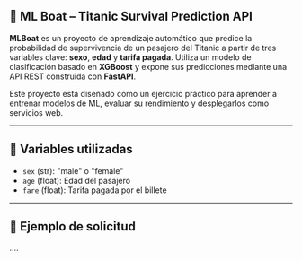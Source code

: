 ## 🚤 ML Boat – Titanic Survival Prediction API

**MLBoat** es un proyecto de aprendizaje automático que predice la probabilidad de supervivencia de un pasajero del Titanic a partir de tres variables clave: **sexo**, **edad** y **tarifa pagada**. Utiliza un modelo de clasificación basado en **XGBoost** y expone sus predicciones mediante una API REST construida con **FastAPI**.

Este proyecto está diseñado como un ejercicio práctico para aprender a entrenar modelos de ML, evaluar su rendimiento y desplegarlos como servicios web.

---


## 🧠 Variables utilizadas

- `sex` (str): "male" o "female"
- `age` (float): Edad del pasajero
- `fare` (float): Tarifa pagada por el billete

---

## 📡 Ejemplo de solicitud

....
